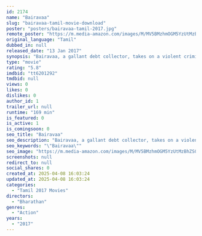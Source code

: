 ```yaml
---
id: 2174
name: "Bairavaa"
slug: "bairavaa-tamil-movie-download"
poster: "posters/bairavaa-tamil-2017.jpg"
remote_poster: "https://m.media-amazon.com/images/M/MV5BMzhmOGM5YzUtMzBhZS00NTRkLTg0MjMtZThlNjkyMTljN2FiXkEyXkFqcGc@._V1_SX300.jpg"
original_language: "Tamil"
dubbed_in: null
released_date: "13 Jan 2017"
synopsis: "Bairavaa, a gallant debt collector, takes on a violent criminal masquerading as a philanthropist in the education field."
type: "movie"
rating: "5.8"
imdbid: "tt6201292"
tmdbid: null
views: 0
likes: 0
dislikes: 0
author_id: 1
trailer_url: null
runtime: "169 min"
is_featured: 0
is_active: 1
is_comingsoon: 0
seo_title: "Bairavaa"
seo_description: "Bairavaa, a gallant debt collector, takes on a violent criminal masquerading as a philanthropist in the education field."
seo_keywords: "\"Bairavaa\""
seo_image: "https://m.media-amazon.com/images/M/MV5BMzhmOGM5YzUtMzBhZS00NTRkLTg0MjMtZThlNjkyMTljN2FiXkEyXkFqcGc@._V1_SX300.jpg"
screenshots: null
redirect_to: null
social_shares: 0
created_at: 2025-04-08 16:03:24
updated_at: 2025-04-08 16:03:24
categories:
  - "Tamil 2017 Movies"
directors:
  - "Bharathan"
genres:
  - "Action"
years:
  - "2017"
---
```

